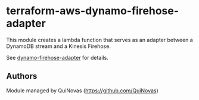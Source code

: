 # terraform-aws-dynamo-firehose-adapter

This module creates a lambda function that serves as an adapter between a DynamoDB stream and a Kinesis Firehose.

See [dynamo-firehose-adapter](https://github.com/QuiNovas/dynamo-firehose-adapter) for details.

## Authors

Module managed by QuiNovas (https://github.com/QuiNovas)
